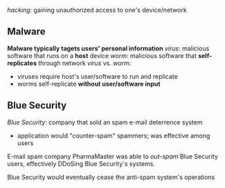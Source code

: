 *hacking*: gaining unauthorized access to one's device/network

## Malware
**Malware typically tagets users' personal information**
*virus*: malicious software that runs on a **host** device
*worm*: malicious software that **self-replicates** through network
*virus* vs. *worm*:
- viruses require host's user/software to run and replicate
- worms self-replicate **without user/software input**

## Blue Security
*Blue Security*: company that sold an spam e-mail deterrence system
- application would "counter-spam" spammers; was effective among users

E-mail spam company PharmaMaster was able to *out-spam* Blue Security users, effectively DDoSing Blue Security's systems.

Blue Security would eventually cease the anti-spam system's operations